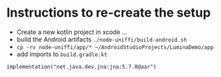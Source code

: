 # Instructions to re-create the setup

- Create a new kotlin project in xcode
...
- build the Android artifacts `./node-uniffi/build-android.sh`
- `cp -rv node-uniffi/app/* ~/AndroidStudioProjects/LuminaDemo/app`
- add imports to `build.gradle.kt`
```
implementation("net.java.dev.jna:jna:5.7.0@aar")
```


